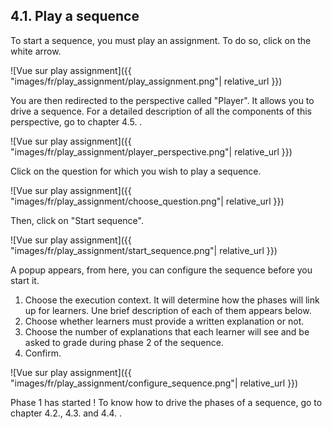 ## 4.1. Play a sequence

To start a sequence, you must play an assignment. To do so, click on the white arrow.

![Vue sur play assignment]({{ "images/fr/play_assignment/play_assignment.png"| relative_url }})

You are then redirected to the perspective called "Player". It allows you to drive a sequence. For a detailed description of all the components of this perspective, go to chapter 4.5. .

![Vue sur play assignment]({{ "images/fr/play_assignment/player_perspective.png"| relative_url }})

Click on the question for which you wish to play a sequence.

![Vue sur play assignment]({{ "images/fr/play_assignment/choose_question.png"| relative_url }})

Then, click on "Start sequence".

![Vue sur play assignment]({{ "images/fr/play_assignment/start_sequence.png"| relative_url }})

A popup appears, from here, you can configure the sequence before you start it.
1. Choose the execution context. It will determine how the phases will link up for learners. Une brief description of each of them appears below.
2. Choose whether learners must provide a written explanation or not.
3. Choose the number of explanations that each learner will see and be asked to grade during phase 2 of the sequence.
4. Confirm.

![Vue sur play assignment]({{ "images/fr/play_assignment/configure_sequence.png"| relative_url }})

Phase 1 has started ! To know how to drive the phases of a sequence, go to chapter 4.2., 4.3. and 4.4. .




